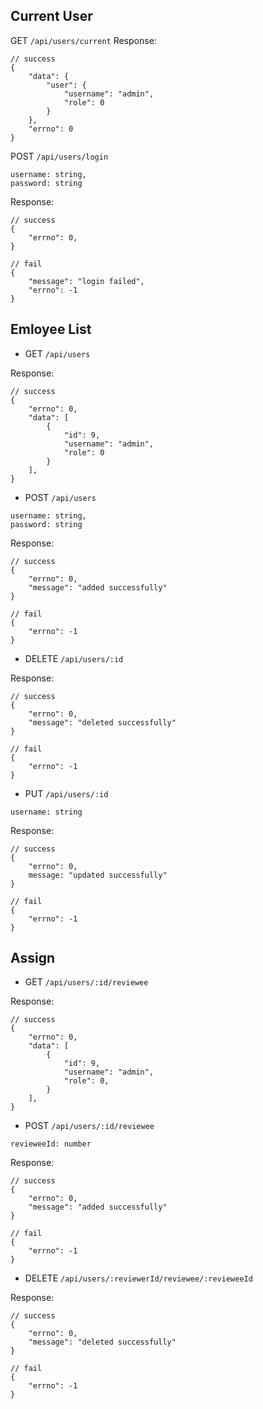 ## Current User

GET `/api/users/current`
Response:

```
// success
{
    "data": {
        "user": {
            "username": "admin",
            "role": 0
        }
    },
    "errno": 0
}

```

POST `/api/users/login`

```
username: string,
password: string
```

Response:

```
// success
{
    "errno": 0,
}

// fail
{
    "message": "login failed",
    "errno": -1
}
```

## Emloyee List

- GET `/api/users`

Response:

```
// success
{
    "errno": 0,
    "data": [
        {
            "id": 9,
            "username": "admin",
            "role": 0
        }
    ],
}
```

- POST `/api/users`

```
username: string,
password: string
```

Response:

```
// success
{
    "errno": 0,
    "message": "added successfully"
}

// fail
{
    "errno": -1
}
```

- DELETE `/api/users/:id`

Response:

```
// success
{
    "errno": 0,
    "message": "deleted successfully"
}

// fail
{
    "errno": -1
}
```

- PUT `/api/users/:id`

```
username: string
```

Response:

```
// success
{
    "errno": 0,
    message: "updated successfully"
}

// fail
{
    "errno": -1
}
```

## Assign

- GET `/api/users/:id/reviewee`

Response:

```
// success
{
    "errno": 0,
    "data": [
        {
            "id": 9,
            "username": "admin",
            "role": 0,
        }
    ],
}
```

- POST `/api/users/:id/reviewee`

```
revieweeId: number
```

Response:

```
// success
{
    "errno": 0,
    "message": "added successfully"
}

// fail
{
    "errno": -1
}
```

- DELETE `/api/users/:reviewerId/reviewee/:revieweeId`

Response:

```
// success
{
    "errno": 0,
    "message": "deleted successfully"
}

// fail
{
    "errno": -1
}
```
